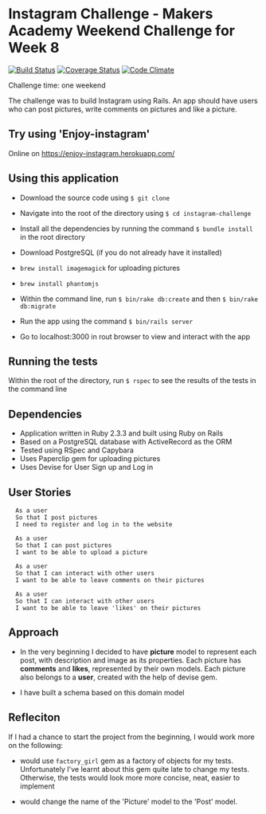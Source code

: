 # Instagram Challenge - Makers Academy Weekend Challenge for Week 8

[![Build Status](https://travis-ci.org/varvarra/instagram-challenge.svg?branch=master)](https://travis-ci.org/varvarra/instagram-challenge)
[![Coverage Status](https://coveralls.io/repos/github/varvarra/instagram-challenge/badge.svg?branch=master)](https://coveralls.io/github/varvarra/instagram-challenge?branch=master)
[![Code Climate](https://codeclimate.com/github/codeclimate/codeclimate/badges/gpa.svg)](https://codeclimate.com/github/codeclimate/codeclimate)

Challenge time: one weekend

The challenge was to build Instagram using Rails. An app should have users who can post pictures, write comments on pictures and like a picture.

## Try using 'Enjoy-instagram'

Online on https://enjoy-instagram.herokuapp.com/

## Using this application

- Download the source code using ``$ git clone``
- Navigate into the root of the directory using ``$ cd instagram-challenge``
- Install all the dependencies by running the command ``$ bundle install`` in the root directory

- Download PostgreSQL (if you do not already have it installed)
- `brew install imagemagick` for uploading pictures
- `brew install phantomjs`
- Within the command line, run `$ bin/rake db:create` and then `$ bin/rake db:migrate`
- Run the app using the command `$ bin/rails server`
- Go to localhost:3000 in rout browser to view and interact with the app

## Running the tests

Within the root of the directory, run `$ rspec` to see the results of the tests in the command line

## Dependencies

- Application written in Ruby 2.3.3 and built using Ruby on Rails
- Based on a PostgreSQL database with ActiveRecord as the ORM
- Tested using RSpec and Capybara
- Uses Paperclip gem for uploading pictures
- Uses Devise for User Sign up and Log in


## User Stories

```
  As a user
  So that I post pictures
  I need to register and log in to the website
```
```
  As a user
  So that I can post pictures
  I want to be able to upload a picture
```

```
  As a user
  So that I can interact with other users
  I want to be able to leave comments on their pictures
```

```
  As a user
  So that I can interact with other users
  I want to be able to leave 'likes' on their pictures
```

## Approach

- In the very beginning I decided to have **picture** model to represent each post, with description and image as its properties.
Each picture has **comments** and **likes**, represented by their own models. Each picture also belongs to a **user**, created with the help of devise gem.  

- I have built a schema based on this domain model

## Refleciton

If I had a chance to start the project from the beginning, I would work more on the following:
- would use `factory_girl` gem as a factory of objects for my tests. Unfortunately I've learnt about this gem quite late to change my tests. Otherwise, the tests would look more more concise, neat, easier to implement

- would change the name of the 'Picture' model to the 'Post' model.
